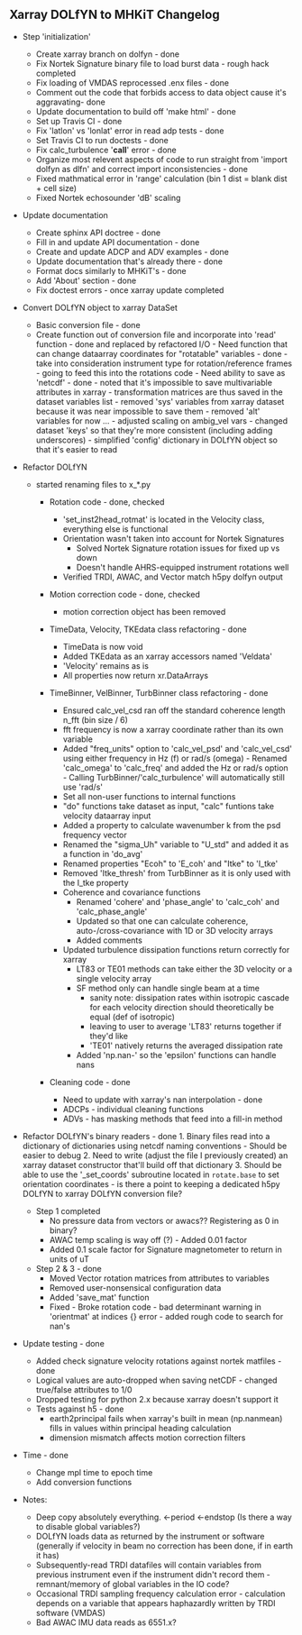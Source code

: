 Xarray DOLfYN to MHKiT Changelog
--------------------------------
- Step 'initialization'
	- Create xarray branch on dolfyn - done
	- Fix Nortek Signature binary file to load burst data - rough hack completed
	- Fix loading of VMDAS reprocessed .enx files - done
	- Comment out the code that forbids access to data object cause it's aggravating- done
	- Update documentation to build off 'make html' - done
	- Set up Travis CI - done
	- Fix 'latlon' vs 'lonlat' error in read adp tests - done
	- Set Travis CI to run doctests - done
	- Fix calc_turbulence '__call__' error - done
	- Organize most relevent aspects of code to run straight from 'import dolfyn as dlfn' and correct import inconsistencies - done
	- Fixed mathmatical error in 'range' calculation (bin 1 dist = blank dist + cell size)
	- Fixed Nortek echosounder 'dB' scaling


- Update documentation
	- Create sphinx API doctree - done
	- Fill in and update API documentation - done
	- Create and update ADCP and ADV examples - done
	- Update documentation that's already there - done
	- Format docs similarly to MHKiT's - done
	- Add 'About' section - done
	- Fix doctest errors - once xarray update completed
	
- Convert DOLfYN object to xarray DataSet
	- Basic conversion file - done
	- Create function out of conversion file and incorporate into 'read' function - done and replaced by refactored I/O
			- Need function that can change dataarray coordinates for "rotatable" variables - done
				- take into consideration instrument type for rotation/reference frames
				- going to feed this into the rotations code
			- Need ability to save as 'netcdf' - done
				- noted that it's impossible to save multivariable attributes in xarray
				- transformation matrices are thus saved in the dataset variables list
			- removed 'sys' variables from xarray dataset because it was near impossible to save them
			- removed 'alt' variables for now ...
			- adjusted scaling on ambig_vel vars
			- changed dataset 'keys' so that they're more consistent (including adding underscores)
			- simplified 'config' dictionary in DOLfYN object so that it's easier to read
	
- Refactor DOLfYN
	- started renaming files to x_*.py
		- Rotation code - done, checked
			- 'set_inst2head_rotmat' is located in the Velocity class, everything else is functional
			- Orientation wasn't taken into account for Nortek Signatures
				- Solved Nortek Signature rotation issues for fixed up vs down 
				- Doesn't handle AHRS-equipped instrument rotations well
			- Verified TRDI, AWAC, and Vector match h5py dolfyn output
				
		- Motion correction code - done, checked
			- motion correction object has been removed
			
		- TimeData, Velocity, TKEdata class refactoring - done
			- TimeData is now void
			- Added TKEdata as an xarray accessors named 'Veldata'
			- 'Velocity' remains as is
			- All properties now return xr.DataArrays
			
		- TimeBinner, VelBinner, TurbBinner class refactoring - done
			- Ensured calc_vel_csd ran off the standard coherence length n_fft (bin size / 6)
			- fft frequency is now a xarray coordinate rather than its own variable
			- Added "freq_units" option to 'calc_vel_psd' and 'calc_vel_csd' using either frequency in Hz (f) or rad/s (omega)
					- Renamed 'calc_omega' to 'calc_freq' and added the Hz or rad/s option
					- Calling TurbBinner/'calc_turbulence' will automatically still use 'rad/s'
			- Set all non-user functions to internal functions
			- "do" functions take dataset as input, "calc" funtions take velocity dataarray input
			- Added a property to calculate wavenumber k from the psd frequency vector
			- Renamed the "sigma_Uh" variable to "U_std" and added it as a function in 'do_avg'
			- Renamed properties "Ecoh" to 'E_coh' and "Itke" to 'I_tke'
			- Removed 'Itke_thresh' from TurbBinner as it is only used with the I_tke property
			- Coherence and covariance functions
				- Renamed 'cohere' and 'phase_angle' to 'calc_coh' and 'calc_phase_angle'
				- Updated so that one can calculate coherence, auto-/cross-covariance with 1D or 3D velocity arrays
				- Added comments
			- Updated turbulence dissipation functions return correctly for xarray
				- LT83 or TE01 methods can take either the 3D velocity or a single velocity array
				- SF method only can handle single beam at a time
					- sanity note: dissipation rates within isotropic cascade for each velocity direction should theoretically be equal (def of isotropic)
					- leaving to user to average 'LT83' returns together if they'd like
					- 'TE01' natively returns the averaged dissipation rate
				- Added 'np.nan-' so the 'epsilon' functions can handle nans

		- Cleaning code - done
			- Need to update with xarray's nan interpolation - done
			- ADCPs - individual cleaning functions
			- ADVs - has masking methods that feed into a fill-in method
			
- Refactor DOLfYN's binary readers - done
		1. Binary files read into a dictionary of dictionaries using netcdf naming conventions
			- Should be easier to debug
		2. Need to write (adjust the file I previously created) an xarray dataset constructor that'll build off that dictionary
		3. Should be able to use the '_set_coords' subroutine located in `rotate.base` to set orientation coordinates
		- is there a point to keeping a dedicated h5py DOLfYN to xarray DOLfYN conversion file?
	- Step 1 completed
		- No pressure data from vectors or awacs?? Registering as 0 in binary?
		- AWAC temp scaling is way off (?) - Added 0.01 factor
		- Added 0.1 scale factor for Signature magnetometer to return in units of uT
	- Step 2 & 3 - done
		- Moved Vector rotation matrices from attributes to variables
		- Removed user-nonsensical configuration data
		- Added 'save_mat' function
		- Fixed - Broke rotation code - bad determinant warning in 'orientmat' at indices {} error - added rough code to search for nan's

- Update testing - done
	- Added check signature velocity rotations against nortek matfiles - done
	- Logical values are auto-dropped when saving netCDF - changed true/false attributes to 1/0
	- Dropped testing for python 2.x because xarray doesn't support it
	- Tests against h5 - done
		- earth2principal fails when xarray's built in mean (np.nanmean) fills in values within principal heading calculation
		- dimension mismatch affects motion correction filters

- Time - done
	- Change mpl time to epoch time
	- Add conversion functions


- Notes:
	- Deep copy absolutely everything. <-period <-endstop (Is there a way to disable global variables?)
	- DOLfYN loads data as returned by the instrument or software (generally if velocity in beam no correction has been done, if in earth it has)
	- Subsequently-read TRDI datafiles will contain variables from previous instrument even if the instrument didn't record them - remnant/memory of global variables in the IO code?
	- Occasional TRDI sampling frequency calculation error - calculation depends on a variable that appears haphazardly written by TRDI software (VMDAS)
	- Bad AWAC IMU data reads as 6551.x?
	
	